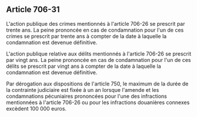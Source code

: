 Article 706-31
----
L'action publique des crimes mentionnés à l'article 706-26 se prescrit par
trente ans. La peine prononcée en cas de condamnation pour l'un de ces crimes se
prescrit par trente ans à compter de la date à laquelle la condamnation est
devenue définitive.

L'action publique relative aux délits mentionnés à l'article 706-26 se prescrit
par vingt ans. La peine prononcée en cas de condamnation pour l'un de ces délits
se prescrit par vingt ans à compter de la date à laquelle la condamnation est
devenue définitive.

Par dérogation aux dispositions de l'article 750, le maximum de la durée de la
contrainte judiciaire est fixée à un an lorsque l'amende et les condamnations
pécuniaires prononcées pour l'une des infractions mentionnées à l'article 706-26
ou pour les infractions douanières connexes excèdent 100 000 euros.
